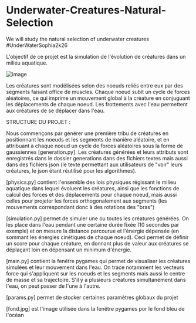 # Underwater-Creatures-Natural-Selection
We will study the natural selection of underwater creatures #UnderWaterSophia2k26



L'objectif de ce projet est la simulation de l'évolution de créatures dans un milieu aquatique.

![image](https://github.com/user-attachments/assets/63ee5549-98a1-4991-9e22-28ad5b66e2f9)



Les créatures sont modélisées selon des noeuds reliés entre eux par des segments faisant office de muscles.
Chaque noeud subit un cycle de forces aléatoires, ce qui imprime un mouvement global à la créature en conjuguant les déplacements de chaque noeud.
Les frottements avec l'eau permettent aux créatures de se déplacer dans l'eau.

STRUCTURE DU PROJET :


Nous commençons par générer une première tribu de créatures en positionnant les noeuds et les segments de manière aléatoire, et en attribuant à chaque noeud un cycle de forces aléatoires sous la forme de gaussiennes [generation.py]. Les créatures générées et leurs attributs sont enregistrés dans le dossier generations dans des fichiers textes mais aussi dans des fichiers json (le texte permettant aux utilisateurs de "voir" leurs créatures, le json étant réutilisé pour les algorithmes).

[physics.py] contient l'ensemble des lois physiques régissant le milieu aquatique dans lequel évoluent les créatures, ainsi que les fonctions de calcul des forces et des déplacements pour chaque noeud, mais aussi celles pour projeter les forces orthogonalement aux segments (les mouvements correspondant donc à des rotations des "bras")

[simulation.py] permet de simuler une ou toutes les créatures générées. On les place dans l'eau pendant une certaine durée fixée (10 secondes par exemple) et on mesure la distance parcourue et l'énergie dépensée (en sommant les énergies cinétiques de chaque noeud). Ceci permet de définir un score pour chaque créature, en donnant plus de valeur aux créatures se déplaçant loin en dépensant un minimum d'énergie.

[main.py] contient la fenêtre pygames qui permet de visualiser les créatures simulées et leur mouvement dans l'eau. On trace notamment les vecteurs force qui s'appliquent sur les noeuds et les segments mais aussi le centre de masse et sa trajectoire. S'il y a plusieurs créatures simultanément dans l'eau, on peut passer de l'une à l'autre.

[params.py] permet de stocker certaines paramètres globaux du projet

[fond.jpg] est l'image utilisée dans la fenêtre pygames por le fond bleu de l'océan

